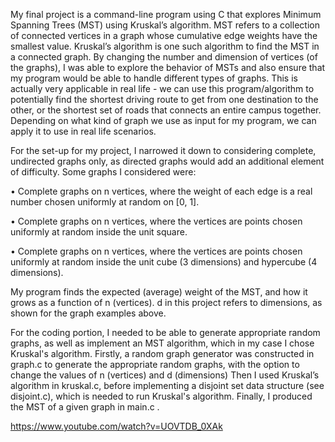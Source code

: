My final project is a command-line program using C that explores Minimum Spanning Trees (MST) using Kruskal’s algorithm. MST refers to a collection of connected vertices in a graph whose cumulative edge weights have the smallest value. Kruskal’s algorithm is one such algorithm to find the MST in a connected graph. By changing the number and dimension of vertices (of the graphs), I was able to explore the behavior of MSTs and also ensure that my program would be able to handle different types of graphs. This is actually very applicable in real life - we can use this program/algorithm to potentially find the shortest driving route to get from one destination to the other, or the shortest set of roads that connects an entire campus together. Depending on what kind of graph we use as input for my program, we can apply it to use in real life scenarios.

For the set-up for my project, I narrowed it down to considering complete, undirected graphs only, as directed graphs would add an additional element of difficulty. Some graphs I considered were:

• Complete graphs on n vertices, where the weight of each edge is a real number chosen uniformly at
random on [0, 1].

• Complete graphs on n vertices, where the vertices are points chosen uniformly at random inside the
unit square. 

• Complete graphs on n vertices, where the vertices are points chosen uniformly at random inside the
unit cube (3 dimensions) and hypercube (4 dimensions). 

My program finds the expected (average) weight of the MST, and how it grows as a function of n (vertices). d in this project refers to dimensions, as shown for the graph examples above. 

For the coding portion, I needed to be able to generate appropriate random graphs, as well as implement an MST algorithm, which in my case I chose Kruskal's algorithm. Firstly, a random graph generator was constructed in graph.c to generate the appropriate random graphs, with the option to change the values of n (vertices) and d (dimensions) Then I used Kruskal’s algorithm in kruskal.c, before implementing a disjoint set data structure (see disjoint.c), which is needed to run Kruskal's algorithm. Finally, I produced the MST of a given graph in main.c .


https://www.youtube.com/watch?v=UOVTDB_0XAk
